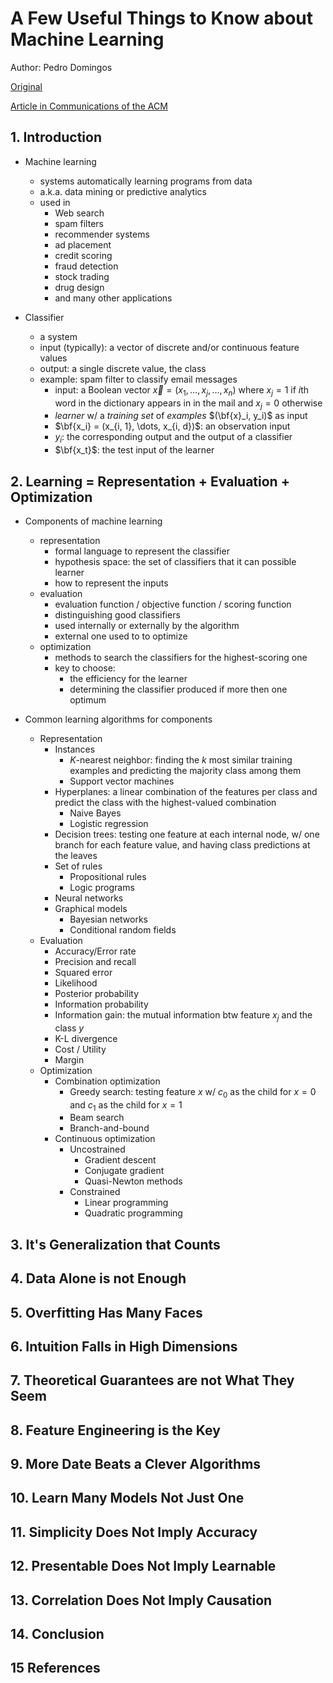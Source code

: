 # A Few Useful Things to Know about Machine Learning

Author: Pedro Domingos

[Original](https://tinyurl.com/y4fz3jja)

[Article in Communications of the ACM](https://tinyurl.com/kcd5ztd)


## 1. Introduction

+ Machine learning
  + systems automatically learning programs from data
  + a.k.a. data mining or predictive analytics
  + used in 
    + Web search
    + spam filters
    + recommender systems
    + ad placement
    + credit scoring
    + fraud detection
    + stock trading
    + drug design
    + and many other applications

+ Classifier
  + a system
  + input (typically): a vector of discrete and/or continuous feature values
  + output: a single discrete value, the class
  + example: spam filter to classify email messages
    + input: a Boolean vector $\vec{x} = (x_1, \dots, x_j, \dots, x_n)$ where $x_j = 1$ if $i$th word in the dictionary appears in in the mail and $x_j = 0$ otherwise
    + _learner_ w/ a _training set_ of _examples_ $(\bf{x}_i, y_i)$ as input
    + $\bf{x_i} = (x_{i, 1}, \dots, x_{i, d})$: an observation input
    + $y_i$: the corresponding output and the output of a classifier
    + $\bf{x_t}$:  the test input of the learner


## 2. Learning = Representation + Evaluation + Optimization

+ Components of machine learning
  + representation
    + formal language to represent the classifier
    + hypothesis space: the set of classifiers that it can possible learner
    + how to represent the inputs
  + evaluation
    + evaluation function / objective function / scoring function
    + distinguishing good classifiers
    + used internally or externally by the algorithm
    + external one used to to optimize
  + optimization
    + methods to search the classifiers for the highest-scoring one
    + key to choose:
      + the efficiency for the learner
      + determining the classifier produced if more then one optimum

+ Common learning algorithms for components
  + Representation
    + Instances
      + $K$-nearest neighbor: finding the $k$ most similar training examples and predicting the majority class among them
      + Support vector machines
    + Hyperplanes: a linear combination of the features per class and predict the class with the highest-valued combination
      + Naive Bayes
      + Logistic regression
    + Decision trees: testing one feature at each internal node, w/ one branch for each feature value, and having class predictions at the leaves
    + Set of rules
      + Propositional rules
      + Logic programs
    + Neural networks
    + Graphical models
      + Bayesian networks
      + Conditional random fields
  + Evaluation
    + Accuracy/Error rate
    + Precision and recall
    + Squared error
    + Likelihood
    + Posterior probability
    + Information probability
    + Information gain: the mutual information btw feature $x_j$ and the class $y$
    + K-L divergence
    + Cost / Utility
    + Margin
  + Optimization
    + Combination optimization
      + Greedy search: testing feature $x$ w/ $c_0$ as the child for $x = 0$ and $c_1$ as the child for $x = 1$
      + Beam search
      + Branch-and-bound
    + Continuous optimization
      + Uncostrained
        + Gradient descent
        + Conjugate gradient
        + Quasi-Newton methods
      + Constrained
        + Linear programming
        + Quadratic programming


## 3. It's Generalization that Counts



## 4. Data Alone is not Enough




## 5. Overfitting Has Many Faces




## 6. Intuition Falls in High Dimensions





## 7. Theoretical Guarantees are not What They Seem




## 8. Feature Engineering is the Key




## 9. More Date Beats a Clever Algorithms




## 10. Learn Many Models Not Just One




## 11. Simplicity Does Not Imply Accuracy




## 12. Presentable Does Not Imply Learnable




## 13. Correlation Does Not Imply Causation



## 14. Conclusion 



## 15 References





